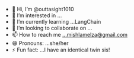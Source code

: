 - 👋 Hi, I’m @outtasight1010
- 👀 I’m interested in ...
- 🌱 I’m currently learning ...LangChain
- 💞️ I’m looking to collaborate on ...
- 📫 How to reach me ...mishlamelza@gmail.com
- 😄 Pronouns: ...she/her
- ⚡ Fun fact: ...I have an identical twin sis!

<!---
outtasight1010/outtasight1010 is a ✨ special ✨ repository because its `README.md` (this file) appears on your GitHub profile.
You can click the Preview link to take a look at your changes.
--->
